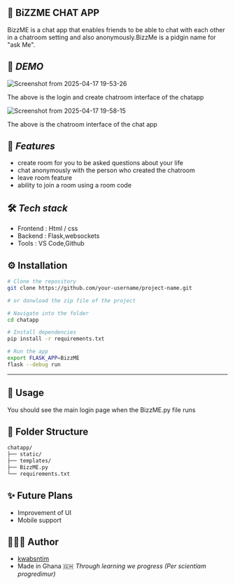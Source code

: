 ## 🌟 BiZZME CHAT APP 
BizzME is a chat app that enables friends to be able to chat with each other in a chatroom setting and also anonymously.BizzMe is a pidgin name for "ask Me".

##  📸 *DEMO*
![Screenshot from 2025-04-17 19-53-26](https://github.com/user-attachments/assets/ae1f59fb-c852-42c7-9e60-89ffe02bd5cd)

The above is the login and create chatroom interface of the chatapp


![Screenshot from 2025-04-17 19-58-15](https://github.com/user-attachments/assets/6b355a8a-5cfa-4fae-b5ca-8d3d99322cd5)


The above is the chatroom interface of the chat app

## 🚀 *Features* 
- create room for you to be asked questions about your life 
- chat anonymously with the person who created the chatroom
- leave room feature
- ability to join a room using a room code

##  🛠️ *Tech stack*

- Frontend : Html / css
- Backend : Flask,websockets
- Tools : VS Code,Github

## ⚙️ Installation 

```bash
# Clone the repository
git clone https://github.com/your-username/project-name.git

# or donwload the zip file of the project

# Navigate into the folder
cd chatapp

# Install dependencies
pip install -r requirements.txt

# Run the app
export FLASK_APP=BizzME
flask --debug run 
```

---
## 🧪 Usage
You should see the main login page when the BizzME.py file runs 

## 📁 Folder Structure

```bash
chatapp/
├── static/
├── templates/
├── BizzME.py
└── requirements.txt
```
## ✨ Future Plans
- Improvement of UI
- Mobile support

## 👨🏽‍💻 Author

- [kwabsntim](https://github.com/kwabsntim) 
- Made in Ghana 🇬🇭
  *Through learning we progress (Per scientiam progredimur)*
